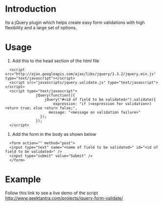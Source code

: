 # Introduction #

Its a jQuery plugin which helps create easy form validations with high flexibility and a large set of options.

# Usage #
  1. Add this to the head section of the html file
```
  <script src="http://ajax.googleapis.com/ajax/libs/jquery/1.3.2/jquery.min.js" type="text/javascript"></script>
  <script src="javascripts/jquery.validate.js" type="text/javascript"></script>
  <script type="text/javascript">
              jQuery(function(){
                  jQuery("#<id of field to be validated>").validate({
                      expression: "if (<expression for validation>) return true; else return false;",
                    message: "<message on validation failure>"
                });
              });
  </script>
```
  1. Add the form in the body as shown below
```
  <form action="" method="post">
  <input type="text" name="<name of field to be validated>" id="<id of field to be validated>" />
  <input type="submit" value="Submit" />
  </form>
```
# Example #
Follow this link to see a live demo of the script
http://www.geektantra.com/projects/jquery-form-validate/